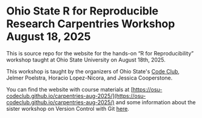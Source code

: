 # Ohio State R for Reproducible Research Carpentries Workshop August 18, 2025
This is source repo for the website for the hands-on “R for Reproducibility” workshop taught at Ohio State University on August 18th, 2025.

This workshop is taught by the organizers of Ohio State's [Code Club](https://osu-codeclub.github.io/), Jelmer Poelstra, Horacio Lopez-Nicora, and Jessica Cooperstone.

You can find the website with course materials at [https://osu-codeclub.github.io/carpentries-aug-2025/](https://osu-codeclub.github.io/carpentries-aug-2025/) and some information about the sister workshop on Version Control with Git [here](https://imageomics.github.io/2025-08-15-osu-online/). 